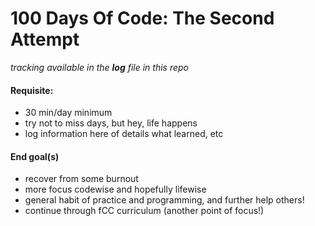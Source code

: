 # 100 Days Of Code: The Second Attempt

*tracking available in the **log** file in this repo*

#### Requisite:
- 30 min/day minimum
- try not to miss days, but hey, life happens
- log information here of details what learned, etc

#### End goal(s)
- recover from some burnout
- more focus codewise and hopefully lifewise
- general habit of practice and programming, and further help others!
- continue through fCC curriculum (another point of focus!)
